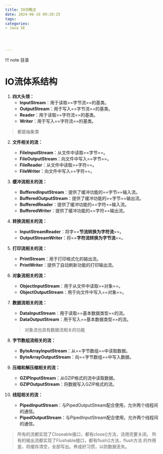 ```yaml
---
title: IO流概述
date: 2024-06-16 09:20:25
tags:
categories:
- Java SE




---
```


!!! note 目录
<!-- toc -->


# IO流体系结构

1. **四大头领：**
    - **InputStream**：用于读取==字节流==的基类。
    - **OutputStream**：用于写入==字节流==的基类。
    - **Reader**：用于读取==字符流==的基类。
    - **Writer**：用于写入==字符流==的基类。

>都是抽象类

2. **文件相关的流：**

    - **FileInputStream**：从文件中读取==字节==。
    - **FileOutputStream**：向文件中写入==字节==。
    - **FileReader**：从文件中读取==字符==。
    - **FileWriter**：向文件中写入==字符==。

3. **缓冲流相关的流：**

    - **BufferedInputStream**：提供了缓冲功能的==字节==输入流。
    - **BufferedOutputStream**：提供了缓冲功能的==字节==输出流。
    - **BufferedReader**：提供了缓冲功能的==字符==输入流。
    - **BufferedWriter**：提供了缓冲功能的==字符==输出流。

4. **转换流相关的流：**

    - **InputStreamReader**：将字==**节流转换为字符流**==。
    - **OutputStreamWriter**：将==**字符流转换为字节流**==。

5. **打印流相关的流：**

    - **PrintStream**：用于打印格式化的输出流。
    - **PrintWriter**：提供了自动刷新功能的打印输出流。

6. **对象流相关的流：**

    - **ObjectInputStream**：用于从文件中读取==对象==。
    - **ObjectOutputStream**：用于向文件中写入==对象==。

7. **数据流相关的流：**

    - **DataInputStream**：用于读取==基本数据类型==的流。
    - **DataOutputStream**：用于写入==基本数据类型==的流。

   > 对象流也具有数据流相关的功能

8. **字节数组流相关的流：**

    - **ByteArrayInputStream**：从==字节数组==中读取数据。
    - **ByteArrayOutputStream**：向==字节数组==中写入数据。

9. **压缩和解压缩相关的流：**

    - **GZIPInputStream**：从GZIP格式的流中读取数据。
    - **GZIPOutputStream**：将数据写入GZIP格式的流。

10. **线程相关的流：**

    - **PipedInputStream**：与PipedOutputStream配合使用，允许两个线程间的通信。
    - **PipedOutputStream**：与PipedInputStream配合使用，允许两个线程间的通信。

> 所有的流都实现了Closeable接口，都有close()方法，流用完要关闭。
> 所有的输出流都实现了Flushable接口，都有flush()方法，flush方法
> 的作用是，将缓存清空，全部写出。养成好习惯，以防数据丢失。

